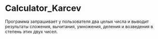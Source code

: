 # Calculator_Karcev
Программа запрашивает у пользователя два целых числа и выводит результаты сложения,  вычитания, умножения,  деления  и  возведения  в  степень этих  двух чисел.
